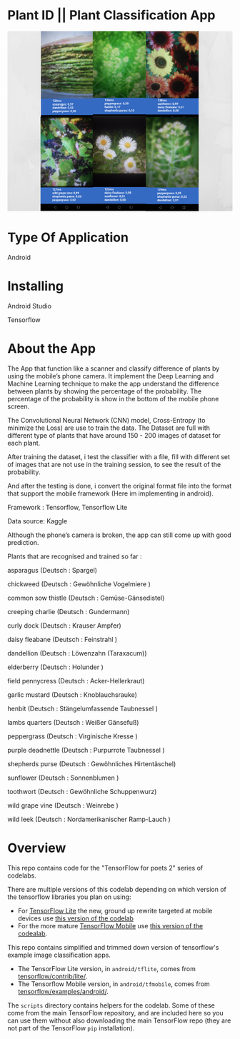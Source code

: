 
# Plant ID || Plant Classification App

![alt tag](https://github.com/nindyahapsari/plants-id/blob/master/tf_plant_android_2.png)


# Type Of Application

Android

# Installing 

Android Studio

Tensorflow

# About the App

The App that function like a scanner and classify difference of plants by using the mobile’s phone camera. It implement the Deep Learning and Machine Learning technique to make the app understand the difference between plants by showing the percentage of the probability. The percentage of the probability is show in the bottom of the mobile phone screen. 

The Convolutional Neural Network (CNN) model, Cross-Entropy (to minimize the Loss) are use to train the data. The Dataset are full with different type of plants that have around 150 - 200 images of dataset for each plant. 

After training the dataset, i test the classifier with a file, fill with different set of images that are not use in the training session, to see the result of the probability.

And after the testing is done, i convert the original format file into the format that support the mobile framework (Here im implementing in android). 



Framework : Tensorflow, Tensorflow Lite 

Data source: Kaggle



Although the phone’s camera is broken, the app can still come up with good prediction. 





Plants that are recognised and trained so far :

asparagus (Deutsch : Spargel)

chickweed (Deutsch : Gewöhnliche Vogelmiere )

common sow thistle (Deutsch : Gemüse-Gänsedistel)

creeping charlie (Deutsch : Gundermann)

curly dock (Deutsch : Krauser Ampfer)

daisy fleabane (Deutsch : Feinstrahl )

dandellion (Deutsch : Löwenzahn (Taraxacum))

elderberry (Deutsch : Holunder )

field pennycress (Deutsch : Acker-Hellerkraut)

garlic mustard (Deutsch : Knoblauchsrauke)

henbit (Deutsch : Stängelumfassende Taubnessel )

lambs quarters (Deutsch : Weißer Gänsefuß)

peppergrass (Deutsch : Virginische Kresse )

purple deadnettle (Deutsch : Purpurrote Taubnessel )

shepherds purse (Deutsch : Gewöhnliches Hirtentäschel)

sunflower (Deutsch : Sonnenblumen )

toothwort (Deutsch : Gewöhnliche Schuppenwurz)

wild grape vine (Deutsch : Weinrebe )

wild leek (Deutsch : Nordamerikanischer Ramp-Lauch )





# Overview

This repo contains code for the "TensorFlow for poets 2" series of codelabs.

There are multiple versions of this codelab depending on which version 
of the tensorflow libraries you plan on using:

* For [TensorFlow Lite](https://www.tensorflow.org/mobile/tflite/) the new, ground up rewrite targeted at mobile devices
  use [this version of the codelab](https://codelabs.developers.google.com/codelabs/tensorflow-for-poets-2-tflite) 
* For the more mature [TensorFlow Mobile](https://www.tensorflow.org/mobile/mobile_intro) use 
  [this version of the codealab](https://codelabs.developers.google.com/codelabs/tensorflow-for-poets-2).


This repo contains simplified and trimmed down version of tensorflow's example image classification apps.

* The TensorFlow Lite version, in `android/tflite`, comes from [tensorflow/contrib/lite/](https://github.com/tensorflow/tensorflow/tree/master/tensorflow/contrib/lite).
* The Tensorflow Mobile version, in `android/tfmobile`, comes from [tensorflow/examples/android/](https://github.com/tensorflow/tensorflow/tree/master/tensorflow/examples/android).

The `scripts` directory contains helpers for the codelab. Some of these come from the main TensorFlow repository, and are included here so you can use them without also downloading the main TensorFlow repo (they are not part of the TensorFlow `pip` installation).

